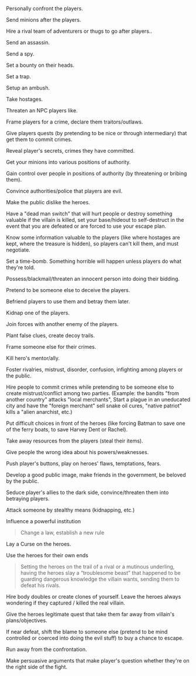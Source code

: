Personally confront the players.

Send minions after the players.

Hire a rival team of adventurers or thugs to go after players..

Send an assassin.

Send a spy.

Set a bounty on their heads.

Set a trap.

Setup an ambush.

Take hostages.

Threaten an NPC players like.

Frame players for a crime, declare them traitors/outlaws.

Give players quests (by pretending to be nice or through intermediary) that get them to commit crimes.

Reveal player's secrets, crimes they have committed.

Get your minions into various positions of authority.

Gain control over people in positions of authority (by threatening or bribing them).

Convince authorities/police that players are evil.

Make the public dislike the heroes.

Have a "dead man switch" that will hurt people or destroy something valuable if the villain is killed, set your base/hideout to self-destruct in the event that you are defeated or are forced to use your escape plan.

Know some information valuable to the players (like where hostages are kept, where the treasure is hidden), so players can't kill them, and must negotiate.

Set a time-bomb. Something horrible will happen unless players do what they're told.

Possess/blackmail/threaten an innocent person into doing their bidding.

Pretend to be someone else to deceive the players.

Befriend players to use them and betray them later.

Kidnap one of the players.

Join forces with another enemy of the players.

Plant false clues, create decoy trails.

Frame someone else for their crimes.

Kill hero's mentor/ally.

Foster rivalries, mistrust, disorder, confusion, infighting among players or the public.

Hire people to commit crimes while pretending to be someone else to create mistrust/conflict among two parties. (Example: the bandits "from another country" attacks "local merchants", Start a plague in an uneducated city and have the "foreign merchant" sell snake oil cures, "native patriot" kills a "alien anarchist, etc.)

Put difficult choices in front of the heroes (like forcing Batman to save one of the ferry boats, to save Harvey Dent or Rachel).

Take away resources from the players (steal their items).

Give people the wrong idea about his powers/weaknesses.

Push player's buttons, play on heroes' flaws, temptations, fears.

Develop a good public image, make friends in the government, be beloved by the public.

Seduce player's allies to the dark side, convince/threaten them into betraying players.

Attack someone by stealthy means (kidnapping, etc.)

Influence a powerful institution
> Change a law, establish a new rule

Lay a Curse on the heroes.

Use the heroes for their own ends
> Setting the heroes on the trail of a rival or a mutinous underling, having the heroes slay a “troublesome beast” that happened to be guarding dangerous knowledge the villain wants, sending them to defeat his rivals.

Hire body doubles or create clones of yourself. Leave the heroes always wondering if they captured / killed the real villain.

Give the heroes legitimate quest that take them far away from villain's plans/objectives.

If near defeat, shift the blame to someone else (pretend to be mind controlled or coerced into doing the evil stuff) to buy a chance to escape.

Run away from the confrontation.

Make persuasive arguments that make player's question whether they're on the right side of the fight.

